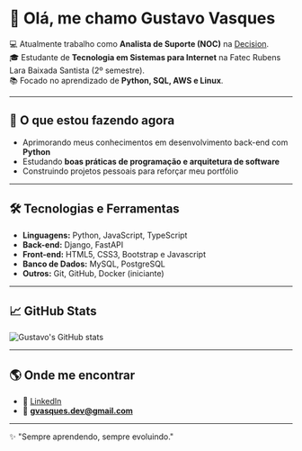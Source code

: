 # 👋 Olá, me chamo Gustavo Vasques

💻 Atualmente trabalho como **Analista de Suporte (NOC)** na [Decision](https://www.decisionbr.com.br/).  
🎓 Estudante de **Tecnologia em Sistemas para Internet** na Fatec Rubens Lara Baixada Santista (2º semestre).  
📚 Focado no aprendizado de **Python, SQL, AWS e Linux**.  

---

## 🚀 O que estou fazendo agora
- Aprimorando meus conhecimentos em desenvolvimento back-end com **Python**  
- Estudando **boas práticas de programação e arquitetura de software**  
- Construindo projetos pessoais para reforçar meu portfólio  

---

## 🛠️ Tecnologias e Ferramentas
- **Linguagens:** Python, JavaScript, TypeScript  
- **Back-end:** Django, FastAPI
- **Front-end:** HTML5, CSS3, Bootstrap e Javascript 
- **Banco de Dados:** MySQL, PostgreSQL 
- **Outros:** Git, GitHub, Docker (iniciante)  

---

## 📈 GitHub Stats
![Gustavo's GitHub stats](https://github-readme-stats.vercel.app/api?username=GustavoVasques&show_icons=true&theme=dracula)

---

## 🌎 Onde me encontrar
- 💼 [LinkedIn](https://www.linkedin.com/in/gustavo-vasques/)  
- 📧 **gvasques.dev@gmail.com**

---
✨ "Sempre aprendendo, sempre evoluindo."
